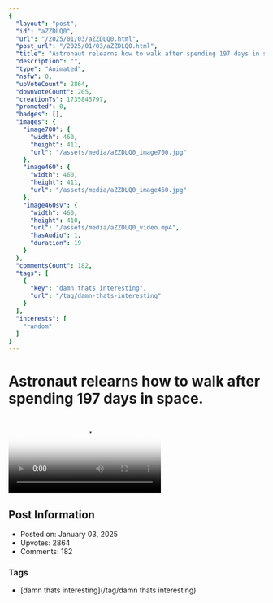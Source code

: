 ```yaml
---
{
  "layout": "post",
  "id": "aZZDLQ0",
  "url": "/2025/01/03/aZZDLQ0.html",
  "post_url": "/2025/01/03/aZZDLQ0.html",
  "title": "Astronaut relearns how to walk after spending 197 days in space.",
  "description": "",
  "type": "Animated",
  "nsfw": 0,
  "upVoteCount": 2864,
  "downVoteCount": 205,
  "creationTs": 1735845797,
  "promoted": 0,
  "badges": [],
  "images": {
    "image700": {
      "width": 460,
      "height": 411,
      "url": "/assets/media/aZZDLQ0_image700.jpg"
    },
    "image460": {
      "width": 460,
      "height": 411,
      "url": "/assets/media/aZZDLQ0_image460.jpg"
    },
    "image460sv": {
      "width": 460,
      "height": 410,
      "url": "/assets/media/aZZDLQ0_video.mp4",
      "hasAudio": 1,
      "duration": 19
    }
  },
  "commentsCount": 182,
  "tags": [
    {
      "key": "damn thats interesting",
      "url": "/tag/damn-thats-interesting"
    }
  ],
  "interests": [
    "random"
  ]
}
---
```


# Astronaut relearns how to walk after spending 197 days in space.

<video controls playsinline loop poster="/assets/media/aZZDLQ0_image460.jpg">
  <source src="/assets/media/aZZDLQ0_video.mp4" type="video/mp4">
  Your browser does not support the video tag.
</video>

## Post Information

- Posted on: January 03, 2025
- Upvotes: 2864
- Comments: 182

### Tags

- [damn thats interesting](/tag/damn thats interesting)
